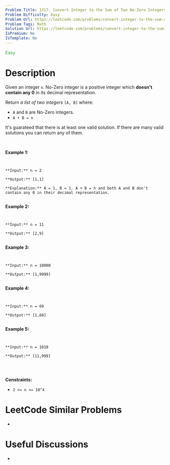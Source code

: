 ```yaml
---
Problem Title: 1317. Convert Integer to the Sum of Two No-Zero Integers
Problem Difficulty: Easy
Problem Url: https://leetcode.com/problems/convert-integer-to-the-sum-of-two-no-zero-integers/
Problem Tags: Math
Solution Url: https://leetcode.com/problems/convert-integer-to-the-sum-of-two-no-zero-integers/solution/
IsPremium: No
IsTemplate: No
---
```


<span style="color: rgb(67, 160, 71);">Easy</span>

# Description

Given an integer `n`. No-Zero integer is a positive integer which **doesn't contain any 0** in its decimal representation.


Return *a list of two integers* `[A, B]` where:


* `A` and `B` are No-Zero integers.
* `A + B = n`


It's guarateed that there is at least one valid solution. If there are many valid solutions you can return any of them.


 


**Example 1:**



```

**Input:** n = 2
**Output:** [1,1]
**Explanation:** A = 1, B = 1. A + B = n and both A and B don't contain any 0 in their decimal representation.

```

**Example 2:**



```

**Input:** n = 11
**Output:** [2,9]

```

**Example 3:**



```

**Input:** n = 10000
**Output:** [1,9999]

```

**Example 4:**



```

**Input:** n = 69
**Output:** [1,68]

```

**Example 5:**



```

**Input:** n = 1010
**Output:** [11,999]

```

 


**Constraints:**


* `2 <= n <= 10^4`


# LeetCode Similar Problems

- []()

# Useful Discussions

- []()
